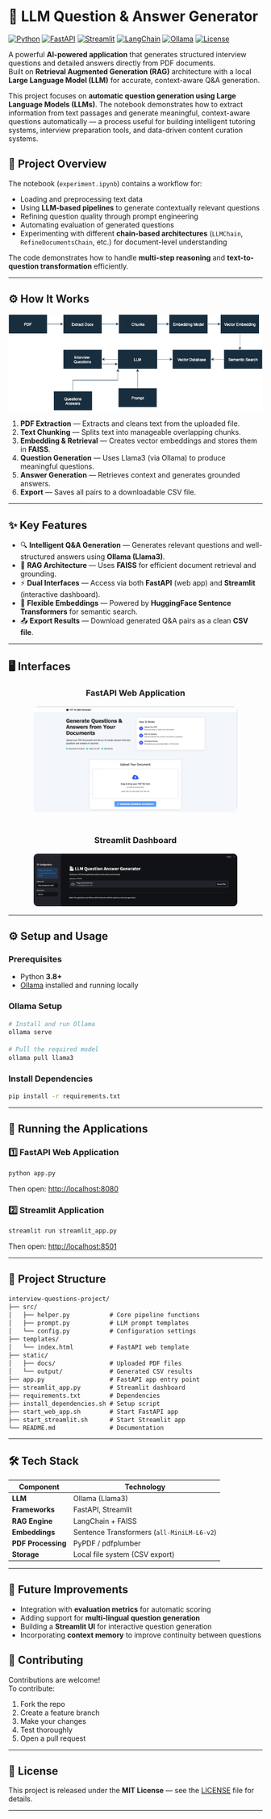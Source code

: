 # 📄 LLM Question & Answer Generator

[![Python](https://img.shields.io/badge/Python-3.8+-blue.svg)](https://python.org)
[![FastAPI](https://img.shields.io/badge/FastAPI-0.104+-green.svg)](https://fastapi.tiangolo.com)
[![Streamlit](https://img.shields.io/badge/Streamlit-1.28+-red.svg)](https://streamlit.io)
[![LangChain](https://img.shields.io/badge/Framework-LangChain-FE1A42.svg)](https://www.langchain.com/)
[![Ollama](https://img.shields.io/badge/Local%20LLM-Ollama%20%7C%20Llama3-000000.svg)](https://ollama.com/)
[![License](https://img.shields.io/badge/License-MIT-yellow.svg)](LICENSE)

A powerful **AI-powered application** that generates structured interview questions and detailed answers directly from PDF documents.  
Built on **Retrieval Augmented Generation (RAG)** architecture with a local **Large Language Model (LLM)** for accurate, context-aware Q&A generation.

This project focuses on **automatic question generation using Large Language Models (LLMs)**. The notebook demonstrates how to extract information from text passages and generate meaningful, context-aware questions automatically — a process useful for building intelligent tutoring systems, interview preparation tools, and data-driven content curation systems.

## 📘 Project Overview

The notebook (`experiment.ipynb`) contains a workflow for:

- Loading and preprocessing text data  
- Using **LLM-based pipelines** to generate contextually relevant questions  
- Refining question quality through prompt engineering  
- Automating evaluation of generated questions  
- Experimenting with different **chain-based architectures** (`LLMChain`, `RefineDocumentsChain`, etc.) for document-level understanding

The code demonstrates how to handle **multi-step reasoning** and **text-to-question transformation** efficiently.

---
## ⚙️ How It Works

![flow](flow.png)

1. **PDF Extraction** — Extracts and cleans text from the uploaded file.  
2. **Text Chunking** — Splits text into manageable overlapping chunks.  
3. **Embedding & Retrieval** — Creates vector embeddings and stores them in **FAISS**.  
4. **Question Generation** — Uses Llama3 (via Ollama) to produce meaningful questions.  
5. **Answer Generation** — Retrieves context and generates grounded answers.  
6. **Export** — Saves all pairs to a downloadable CSV file.  
   
---

## ✨ Key Features

- 🔍 **Intelligent Q&A Generation** — Generates relevant questions and well-structured answers using **Ollama (Llama3)**.  
- 🧠 **RAG Architecture** — Uses **FAISS** for efficient document retrieval and grounding.  
- ⚡ **Dual Interfaces** — Access via both **FastAPI** (web app) and **Streamlit** (interactive dashboard).  
- 🧩 **Flexible Embeddings** — Powered by **HuggingFace Sentence Transformers** for semantic search.  
- 📤 **Export Results** — Download generated Q&A pairs as a clean **CSV file**.  

---


## 🖥️ Interfaces

<div align="center">

### FastAPI Web Application  
<img src="1.png" alt="FastAPI Interface" style="max-width:80%;border-radius:8px;margin-bottom:20px;">

### Streamlit Dashboard  
<img src="2.png" alt="Streamlit Interface" style="max-width:80%;border-radius:8px;">

</div>

---

## ⚙️ Setup and Usage

### Prerequisites

- Python **3.8+**
- [Ollama](https://ollama.ai/) installed and running locally  

### Ollama Setup

```bash
# Install and run Ollama
ollama serve

# Pull the required model
ollama pull llama3
```

### Install Dependencies

```bash
pip install -r requirements.txt
```

---

## 🚀 Running the Applications

### 1️⃣ FastAPI Web Application

```bash
python app.py
```

Then open: [http://localhost:8080](http://localhost:8080)

### 2️⃣ Streamlit Application

```bash
streamlit run streamlit_app.py
```

Then open: [http://localhost:8501](http://localhost:8501)

---

## 🧩 Project Structure

```
interview-questions-project/
├── src/
│   ├── helper.py           # Core pipeline functions
│   ├── prompt.py           # LLM prompt templates
│   └── config.py           # Configuration settings
├── templates/
│   └── index.html          # FastAPI web template
├── static/
│   ├── docs/               # Uploaded PDF files
│   └── output/             # Generated CSV results
├── app.py                  # FastAPI app entry point
├── streamlit_app.py        # Streamlit dashboard
├── requirements.txt        # Dependencies
├── install_dependencies.sh # Setup script
├── start_web_app.sh        # Start FastAPI app
├── start_streamlit.sh      # Start Streamlit app
└── README.md               # Documentation
```


---

## 🛠️ Tech Stack

| Component | Technology |
|------------|-------------|
| **LLM** | Ollama (Llama3) |
| **Frameworks** | FastAPI, Streamlit |
| **RAG Engine** | LangChain + FAISS |
| **Embeddings** | Sentence Transformers (`all-MiniLM-L6-v2`) |
| **PDF Processing** | PyPDF / pdfplumber |
| **Storage** | Local file system (CSV export) |

---

## 🚀 Future Improvements

- Integration with **evaluation metrics** for automatic scoring  
- Adding support for **multi-lingual question generation**  
- Building a **Streamlit UI** for interactive question generation  
- Incorporating **context memory** to improve continuity between questions  

## 🤝 Contributing

Contributions are welcome!  
To contribute:
1. Fork the repo  
2. Create a feature branch  
3. Make your changes  
4. Test thoroughly  
5. Open a pull request  

---

## 📜 License

This project is released under the **MIT License** — see the [LICENSE](LICENSE) file for details.

---
